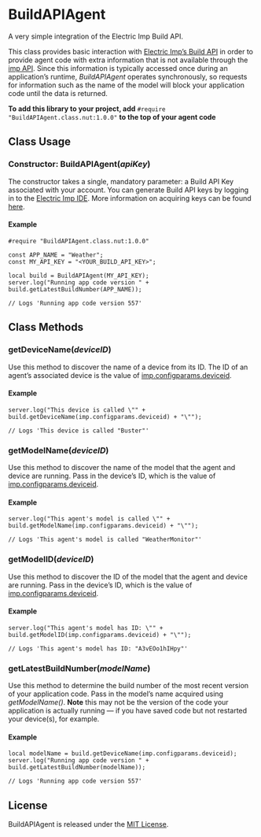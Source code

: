 # BuildAPIAgent

A very simple integration of the Electric Imp Build API.

This class provides basic interaction with [Electric Imp’s Build API](https://electricimp.com/docs/buildapi/) in order to provide agent code with extra information that is not available through the [imp API](https://electricimp.com/docs/api/). Since this information is typically accessed once during an application’s runtime, *BuildAPIAgent* operates synchronously, so requests for information such as the name of the model will block your application code until the data is returned.

**To add this library to your project, add** `#require "BuildAPIAgent.class.nut:1.0.0"` **to the top of your agent code**

## Class Usage

### Constructor: BuildAPIAgent(*apiKey*)

The constructor takes a single, mandatory parameter: a Build API Key associated with your account. You can generate Build API keys by logging in to the [Electric Imp IDE](https://ide.electricimp.com/login). More information on acquiring keys can be found [here](https://electricimp.com/docs/resources/ideuserguide/#2-1-2).

#### Example

```squirrel
#require "BuildAPIAgent.class.nut:1.0.0"

const APP_NAME = "Weather";
const MY_API_KEY = "<YOUR_BUILD_API_KEY>";

local build = BuildAPIAgent(MY_API_KEY);
server.log("Running app code version " + build.getLatestBuildNumber(APP_NAME));

// Logs 'Running app code version 557'
```

## Class Methods

### getDeviceName(*deviceID*)

Use this method to discover the name of a device from its ID. The ID of an agent’s associated device is the value of [imp.configparams.deviceid](https://electricimp.com/docs/api/imp/configparams/).

#### Example

```
server.log("This device is called \"" + build.getDeviceName(imp.configparams.deviceid) + "\"");

// Logs 'This device is called "Buster"'
```

### getModelName(*deviceID*)

Use this method to discover the name of the model that the agent and device are running. Pass in the device’s ID, which is the value of [imp.configparams.deviceid](https://electricimp.com/docs/api/imp/configparams/).

#### Example

```
server.log("This agent's model is called \"" + build.getModelName(imp.configparams.deviceid) + "\"");

// Logs 'This agent's model is called "WeatherMonitor"'
```

### getModelID(*deviceID*)

Use this method to discover the ID of the model that the agent and device are running. Pass in the device’s ID, which is the value of [imp.configparams.deviceid](https://electricimp.com/docs/api/imp/configparams/).

#### Example

```
server.log("This agent's model has ID: \"" + build.getModelID(imp.configparams.deviceid) + "\"");

// Logs 'This agent's model has ID: "A3vEOo1hIHpy"'
```

### getLatestBuildNumber(*modelName*)

Use this method to determine the build number of the most recent version of your application code. Pass in the model’s name acquired using *getModelName()*. **Note** this may not be the version of the code your application is actually running &mdash; if you have saved code but not restarted your device(s), for example.

#### Example

```
local modelName = build.getDeviceName(imp.configparams.deviceid);
server.log("Running app code version " + build.getLatestBuildNumber(modelName));

// Logs 'Running app code version 557'
```

## License

BuildAPIAgent is released under the [MIT License](https://github.com/electricimp/BuildAPIAgent/blob/master/LICENSE).
